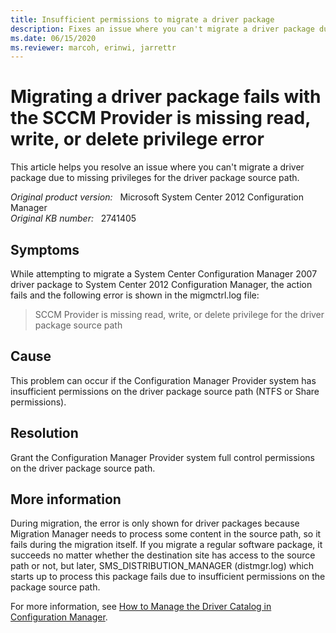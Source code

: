 ```yaml
---
title: Insufficient permissions to migrate a driver package
description: Fixes an issue where you can't migrate a driver package due to missing privileges for the driver package source path.
ms.date: 06/15/2020
ms.reviewer: marcoh, erinwi, jarrettr
---
```

# Migrating a driver package fails with the SCCM Provider is missing read, write, or delete privilege error

This article helps you resolve an issue where you can't migrate a driver package due to missing privileges for the driver package source path.

_Original product version:_ &nbsp; Microsoft System Center 2012 Configuration Manager  
_Original KB number:_ &nbsp; 2741405

## Symptoms

While attempting to migrate a System Center Configuration Manager 2007 driver package to System Center 2012 Configuration Manager, the action fails and the following error is shown in the migmctrl.log file:

> SCCM Provider is missing read, write, or delete privilege for the driver package source path

## Cause

This problem can occur if the Configuration Manager Provider system has insufficient permissions on the driver package source path (NTFS or Share permissions).

## Resolution

Grant the Configuration Manager Provider system full control permissions on the driver package source path.

## More information

During migration, the error is only shown for driver packages because Migration Manager needs to process some content in the source path, so it fails during the migration itself. If you migrate a regular software package, it succeeds no matter whether the destination site has access to the source path or not, but later, SMS_DISTRIBUTION_MANAGER (distmgr.log) which starts up to process this package fails due to insufficient permissions on the package source path.

For more information, see [How to Manage the Driver Catalog in Configuration Manager](/previous-versions/system-center/system-center-2012-R2/hh301101(v=technet.10)?redirectedfrom=MSDN).
